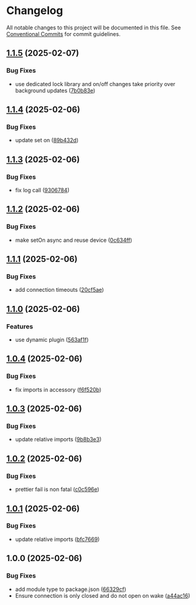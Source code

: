 # Changelog

All notable changes to this project will be documented in this file. See
[Conventional Commits](https://conventionalcommits.org) for commit guidelines.

## [1.1.5](https://github.com/jabrown93/homebridge-playstation/compare/v1.1.4...v1.1.5) (2025-02-07)

### Bug Fixes

* use dedicated lock library and on/off changes take priority over background updates ([7b0b83e](https://github.com/jabrown93/homebridge-playstation/commit/7b0b83e8334a816f73cd9db8bea73baf00f3c917))

## [1.1.4](https://github.com/jabrown93/homebridge-playstation/compare/v1.1.3...v1.1.4) (2025-02-06)

### Bug Fixes

* update set on ([89b432d](https://github.com/jabrown93/homebridge-playstation/commit/89b432dae24840713d7f39d71d97d4c59c74076e))

## [1.1.3](https://github.com/jabrown93/homebridge-playstation/compare/v1.1.2...v1.1.3) (2025-02-06)

### Bug Fixes

* fix log call ([9306784](https://github.com/jabrown93/homebridge-playstation/commit/93067841cbd93a9020eed1047c422309fa790099))

## [1.1.2](https://github.com/jabrown93/homebridge-playstation/compare/v1.1.1...v1.1.2) (2025-02-06)

### Bug Fixes

* make setOn async and reuse device ([0c634ff](https://github.com/jabrown93/homebridge-playstation/commit/0c634ff838387793d15600bd92c248b30070b7ee))

## [1.1.1](https://github.com/jabrown93/homebridge-playstation/compare/v1.1.0...v1.1.1) (2025-02-06)

### Bug Fixes

* add connection timeouts ([20cf5ae](https://github.com/jabrown93/homebridge-playstation/commit/20cf5aeb257bcef532b192bec13e5cce87d38747))

## [1.1.0](https://github.com/jabrown93/homebridge-playstation/compare/v1.0.4...v1.1.0) (2025-02-06)

### Features

* use dynamic plugin ([563af1f](https://github.com/jabrown93/homebridge-playstation/commit/563af1f8db8f9a4274b83446d100f4aae9a2a5af))

## [1.0.4](https://github.com/jabrown93/homebridge-playstation/compare/v1.0.3...v1.0.4) (2025-02-06)

### Bug Fixes

* fix imports in accessory ([f6f520b](https://github.com/jabrown93/homebridge-playstation/commit/f6f520b2e52e3c243ec286187e03db57889572a4))

## [1.0.3](https://github.com/jabrown93/homebridge-playstation/compare/v1.0.2...v1.0.3) (2025-02-06)

### Bug Fixes

* update relative imports ([9b8b3e3](https://github.com/jabrown93/homebridge-playstation/commit/9b8b3e32d6c580d1b6a9b15440e9f897ffd93ed4))

## [1.0.2](https://github.com/jabrown93/homebridge-playstation/compare/v1.0.1...v1.0.2) (2025-02-06)

### Bug Fixes

* prettier fail is non fatal ([c0c596e](https://github.com/jabrown93/homebridge-playstation/commit/c0c596e0ab8825272b5559f1d227e8c66f399eb9))

## [1.0.1](https://github.com/jabrown93/homebridge-playstation/compare/v1.0.0...v1.0.1) (2025-02-06)

### Bug Fixes

* update relative imports ([bfc7669](https://github.com/jabrown93/homebridge-playstation/commit/bfc7669d9cc0706ad32931840a34bd0ed5db7867))

## 1.0.0 (2025-02-06)

### Bug Fixes

* add module type to package.json ([66329cf](https://github.com/jabrown93/homebridge-playstation/commit/66329cf8d675e9eade1045e3ec7f773ea2a8dd22))
* Ensure connection is only closed and do not open on wake ([a44ac16](https://github.com/jabrown93/homebridge-playstation/commit/a44ac16b8c2d5aa64a4b2ca40a23d438caa3bedb))
